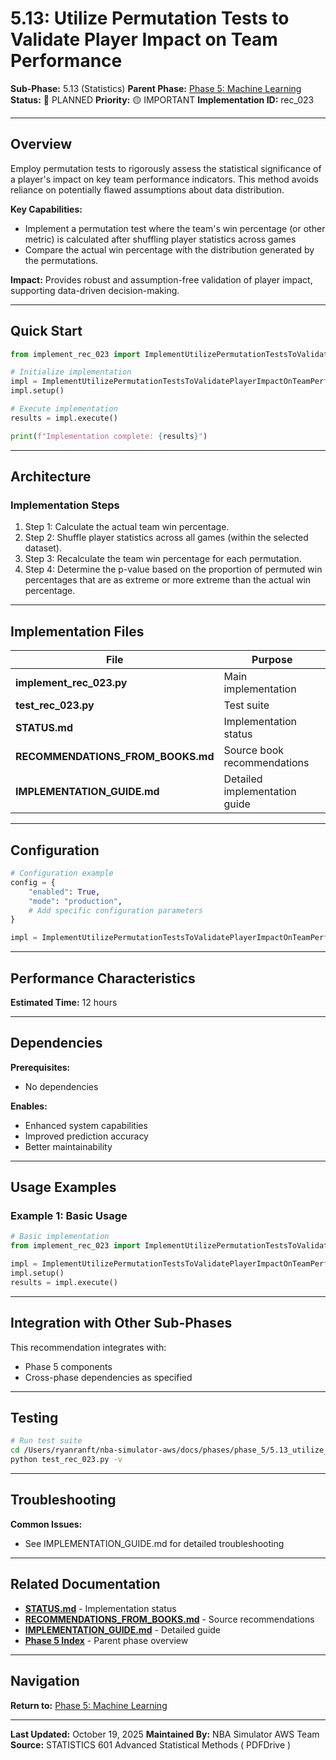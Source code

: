 # 5.13: Utilize Permutation Tests to Validate Player Impact on Team Performance

**Sub-Phase:** 5.13 (Statistics)
**Parent Phase:** [Phase 5: Machine Learning](../PHASE_5_INDEX.md)
**Status:** 🔵 PLANNED
**Priority:** 🟡 IMPORTANT
**Implementation ID:** rec_023

---

## Overview

Employ permutation tests to rigorously assess the statistical significance of a player's impact on key team performance indicators. This method avoids reliance on potentially flawed assumptions about data distribution.

**Key Capabilities:**
- Implement a permutation test where the team's win percentage (or other metric) is calculated after shuffling player statistics across games
- Compare the actual win percentage with the distribution generated by the permutations.

**Impact:**
Provides robust and assumption-free validation of player impact, supporting data-driven decision-making.

---

## Quick Start

```python
from implement_rec_023 import ImplementUtilizePermutationTestsToValidatePlayerImpactOnTeamPerformance

# Initialize implementation
impl = ImplementUtilizePermutationTestsToValidatePlayerImpactOnTeamPerformance()
impl.setup()

# Execute implementation
results = impl.execute()

print(f"Implementation complete: {results}")
```

---

## Architecture

### Implementation Steps

1. Step 1: Calculate the actual team win percentage.
2. Step 2: Shuffle player statistics across all games (within the selected dataset).
3. Step 3: Recalculate the team win percentage for each permutation.
4. Step 4: Determine the p-value based on the proportion of permuted win percentages that are as extreme or more extreme than the actual win percentage.

---

## Implementation Files

| File | Purpose |
|------|---------|
| **implement_rec_023.py** | Main implementation |
| **test_rec_023.py** | Test suite |
| **STATUS.md** | Implementation status |
| **RECOMMENDATIONS_FROM_BOOKS.md** | Source book recommendations |
| **IMPLEMENTATION_GUIDE.md** | Detailed implementation guide |

---

## Configuration

```python
# Configuration example
config = {
    "enabled": True,
    "mode": "production",
    # Add specific configuration parameters
}

impl = ImplementUtilizePermutationTestsToValidatePlayerImpactOnTeamPerformance(config=config)
```

---

## Performance Characteristics

**Estimated Time:** 12 hours

---

## Dependencies

**Prerequisites:**
- No dependencies

**Enables:**
- Enhanced system capabilities
- Improved prediction accuracy
- Better maintainability

---

## Usage Examples

### Example 1: Basic Usage

```python
# Basic implementation
from implement_rec_023 import ImplementUtilizePermutationTestsToValidatePlayerImpactOnTeamPerformance

impl = ImplementUtilizePermutationTestsToValidatePlayerImpactOnTeamPerformance()
impl.setup()
results = impl.execute()
```

---

## Integration with Other Sub-Phases

This recommendation integrates with:
- Phase 5 components
- Cross-phase dependencies as specified

---

## Testing

```bash
# Run test suite
cd /Users/ryanranft/nba-simulator-aws/docs/phases/phase_5/5.13_utilize_permutation_tests_to_validate_player_impact_on_team_
python test_rec_023.py -v
```

---

## Troubleshooting

**Common Issues:**
- See IMPLEMENTATION_GUIDE.md for detailed troubleshooting

---

## Related Documentation

- **[STATUS.md](STATUS.md)** - Implementation status
- **[RECOMMENDATIONS_FROM_BOOKS.md](RECOMMENDATIONS_FROM_BOOKS.md)** - Source recommendations
- **[IMPLEMENTATION_GUIDE.md](IMPLEMENTATION_GUIDE.md)** - Detailed guide
- **[Phase 5 Index](../PHASE_5_INDEX.md)** - Parent phase overview

---

## Navigation

**Return to:** [Phase 5: Machine Learning](../PHASE_5_INDEX.md)

---

**Last Updated:** October 19, 2025
**Maintained By:** NBA Simulator AWS Team
**Source:** STATISTICS 601 Advanced Statistical Methods ( PDFDrive )
